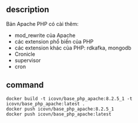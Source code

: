 ## description
Bản Apache PHP có cài thêm:
- mod_rewrite của Apache
- các extension phổ biến của PHP
- các extension khác của PHP: rdkafka, mongodb
- Cronicle
- supervisor
- cron

## command
```shell
docker build -t icovn/base_php_apache:8.2.5_1 -t icovn/base_php_apache:latest .
docker push icovn/base_php_apache:8.2.5_1
docker push icovn/base_php_apache:latest
```